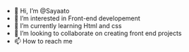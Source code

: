 - 👋 Hi, I’m @Sayaato
- 👀 I’m interested in Front-end developement
- 🌱 I’m currently learning Html and css
- 💞️ I’m looking to collaborate on creating front end projects
- 📫 How to reach me 

<!---
Sayaato/Sayaato is a ✨ special ✨ repository because its `README.md` (this file) appears on your GitHub profile.
You can click the Preview link to take a look at your changes.
--->
